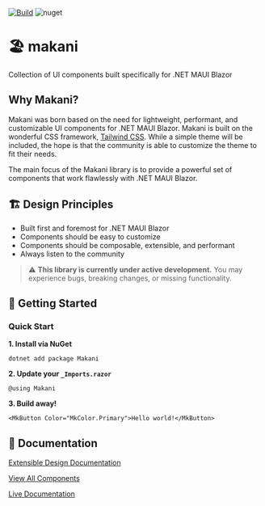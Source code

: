 [![Build](https://github.com/getspacetime/makani/actions/workflows/build.yml/badge.svg)](https://github.com/getspacetime/makani/actions/workflows/build.yml)
![nuget](https://img.shields.io/nuget/dt/makani)

# 🏖️ makani
Collection of UI components built specifically for .NET MAUI Blazor

## Why Makani?
Makani was born based on the need for lightweight, performant, and customizable UI components for .NET MAUI Blazor. Makani is built on the wonderful CSS framework, [Tailwind CSS](https://tailwindcss.com/). While a simple theme will be included, the hope is that the community is able to customize the theme to fit their needs. 

The main focus of the Makani library is to provide a powerful set of components that work flawlessly with .NET MAUI Blazor.

## 🏗️ Design Principles
- Built first and foremost for .NET MAUI Blazor
- Components should be easy to customize
- Components should be composable, extensible, and performant
- Always listen to the community

> ⚠️ **This library is currently under active development.** You may experience bugs, breaking changes, or missing functionality.

## 🚀 Getting Started

### Quick Start

**1. Install via NuGet**

```
dotnet add package Makani
```

**2. Update your `_Imports.razor`**

```razor
@using Makani
```

**3. Build away!**
```razor
<MkButton Color="MkColor.Primary">Hello world!</MkButton>
```

## 📖 Documentation

[Extensible Design Documentation](https://github.com/getspacetime/makani/wiki/Extensible-Design)

[View All Components](https://github.com/getspacetime/makani/wiki/Makani-UI-Components)

[Live Documentation](https://getspacetime.github.io/makani/)
